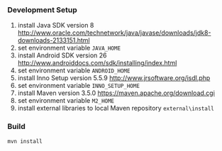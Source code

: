 ### Development Setup

1. install Java SDK version 8  http://www.oracle.com/technetwork/java/javase/downloads/jdk8-downloads-2133151.html
2. set environment variable `JAVA_HOME`  
3. install Android SDK version 26 http://www.androiddocs.com/sdk/installing/index.html
4. set environment variable `ANDROID_HOME`
5. install Inno Setup version 5.5.9 http://www.jrsoftware.org/isdl.php
6. set environment variable `INNO_SETUP_HOME` 
7. install Maven version 3.5.0 https://maven.apache.org/download.cgi
8. set environment variable `M2_HOME`  
9. install external libraries to local Maven repository `external\install`

### Build

`mvn install`
